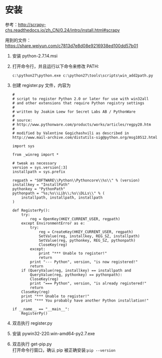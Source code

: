 # 安装

参考：<http://scrapy-chs.readthedocs.io/zh_CN/0.24/intro/install.html#scrapy> 

用到的文件：<https://share.weiyun.com/c7813d7e8d08e9216938ed100dd57b01>

1.  安装 python-2.7.14.msi

2.  打开命令行，并且运行以下命令来修改 PATH:

        c:\python27\python.exe c:\python27\tools\scripts\win_add2path.py

3.  创建 register.py 文件，内容为

        #   
        # script to register Python 2.0 or later for use with win32all   
        # and other extensions that require Python registry settings   
        #   
        # written by Joakim Loew for Secret Labs AB / PythonWare   
        #   
        # source:   
        # http://www.pythonware.com/products/works/articles/regpy20.htm   
        #   
        # modified by Valentine Gogichashvili as described in http://www.mail-archive.com/distutils-sig@python.org/msg10512.html   
           
        import sys  
           
        from _winreg import *  
           
        # tweak as necessary   
        version = sys.version[:3]  
        installpath = sys.prefix  
           
        regpath = "SOFTWARE\\Python\\Pythoncore\\%s\\" % (version)  
        installkey = "InstallPath"  
        pythonkey = "PythonPath"  
        pythonpath = "%s;%s\\Lib\\;%s\\DLLs\\" % (  
            installpath, installpath, installpath  
        )  
           
        def RegisterPy():  
            try:  
                reg = OpenKey(HKEY_CURRENT_USER, regpath)  
            except EnvironmentError as e:  
                try:  
                    reg = CreateKey(HKEY_CURRENT_USER, regpath)  
                    SetValue(reg, installkey, REG_SZ, installpath)  
                    SetValue(reg, pythonkey, REG_SZ, pythonpath)  
                    CloseKey(reg)  
                except:  
                    print "*** Unable to register!"  
                    return  
                print "--- Python", version, "is now registered!"  
                return  
            if (QueryValue(reg, installkey) == installpath and  
                QueryValue(reg, pythonkey) == pythonpath):  
                CloseKey(reg)  
                print "=== Python", version, "is already registered!"  
                return  
            CloseKey(reg)  
            print "*** Unable to register!"  
            print "*** You probably have another Python installation!"  
           
        if __name__ == "__main__":  
            RegisterPy()  

4.  双击执行 register.py

5.  安装 pywin32-220.win-amd64-py2.7.exe

6.  双击执行 get-pip.py  
    打开命令行窗口，确认 pip 被正确安装:`pip --version`
